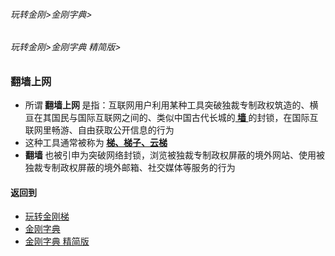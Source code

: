 ###### 玩转金刚>金刚字典>
###### 玩转金刚>金刚字典 精简版>

### 翻墙上网
- 所谓<strong> 翻墙上网 </strong>是指：互联网用户利用某种工具突破独裁专制政权筑造的、横亘在其国民与国际互联网之间的、类似中国古代长城的[<strong> 墙 </strong>](https://github.com/a2zitpro/web/blob/master/LadderFree/kkDictionary/TheWallOnTheInternet.md)的封锁，在国际互联网里畅游、自由获取公开信息的行为
- 这种工具通常被称为<strong> [梯、梯子、云梯](https://github.com/a2zitpro/web/blob/master/LadderFree/kkDictionary/WhatsLadder.md) </strong>
- <strong> 翻墙 </strong>也被引申为突破网络封锁，浏览被独裁专制政权屏蔽的境外网站、使用被独裁专制政权屏蔽的境外邮箱、社交媒体等服务的行为

#### 返回到
- [玩转金刚梯](https://github.com/a2zitpro/web/blob/master/LadderFree/A.md)
- [金刚字典](https://github.com/a2zitpro/web/blob/master/LadderFree/kkDictionary/KKDictionary.md)
- [金刚字典 精简版](https://github.com/a2zitpro/web/blob/master/LadderFree/kkDictionary/KKDictionaryShortVersion.md)

